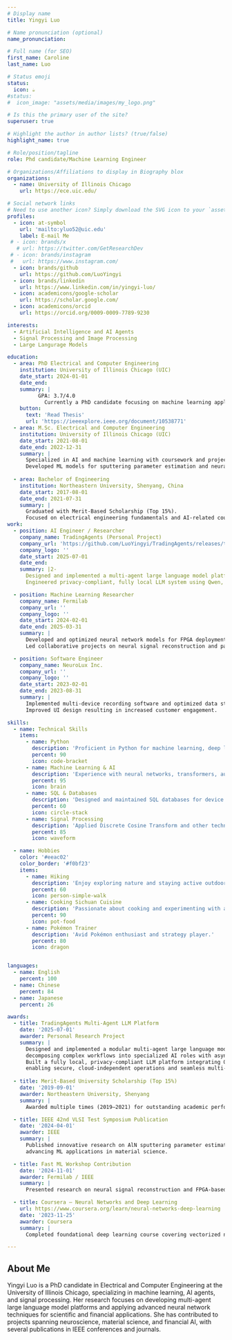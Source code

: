 ```yaml
---
# Display name
title: Yingyi Luo

# Name pronunciation (optional)
name_pronunciation:

# Full name (for SEO)
first_name: Caroline
last_name: Luo

# Status emoji
status:
  icon: ☕️
#status:
#  icon_image: "assets/media/images/my_logo.png"

# Is this the primary user of the site?
superuser: true

# Highlight the author in author lists? (true/false)
highlight_name: true

# Role/position/tagline
role: Phd candidate/Machine Learning Engineer

# Organizations/Affiliations to display in Biography blox
organizations:
  - name: University of Illinois Chicago
    url: https://ece.uic.edu/

# Social network links
# Need to use another icon? Simply download the SVG icon to your `assets/media/icons/` folder.
profiles:
  - icon: at-symbol
    url: 'mailto:yluo52@uic.edu'
    label: E-mail Me
 # - icon: brands/x
   # url: https://twitter.com/GetResearchDev
 # - icon: brands/instagram
 #   url: https://www.instagram.com/
  - icon: brands/github
    url: https://github.com/LuoYingyi
  - icon: brands/linkedin
    url: https://www.linkedin.com/in/yingyi-luo/
  - icon: academicons/google-scholar
    url: https://scholar.google.com/
  - icon: academicons/orcid
    url: https://orcid.org/0009-0009-7789-9230

interests:
  - Artificial Intelligence and AI Agents
  - Signal Processing and Image Processing
  - Large Langurage Models

education:
  - area: PhD Electrical and Computer Engineering
    institution: University of Illinois Chicago (UIC)
    date_start: 2024-01-01
    date_end: 
    summary: |
          GPA: 3.7/4.0
            Currently a PhD candidate focusing on machine learning applications in signal processing and AI agents. Research includes multi-agent LLM platforms and neural network optimization for hardware deployment. Published at IEEE VLSI Test Symposium and contributed to neuroscience ML projects.
    button:
      text: 'Read Thesis'
      url: 'https://ieeexplore.ieee.org/document/10538771'
  - area: M.Sc. Electrical and Computer Engineering
    institution: University of Illinois Chicago (UIC)
    date_start: 2021-08-01
    date_end: 2022-12-31
    summary: |
      Specialized in AI and machine learning with coursework and projects on neural networks, signal processing, and embedded ML systems.
      Developed ML models for sputtering parameter estimation and neural signal reconstruction.
  
  - area: Bachelor of Engineering
    institution: Northeastern University, Shenyang, China
    date_start: 2017-08-01
    date_end: 2021-07-31
    summary: |
      Graduated with Merit-Based Scholarship (Top 15%). 
      Focused on electrical engineering fundamentals and AI-related coursework.
work:
  - position: AI Engineer / Researcher
    company_name: TradingAgents (Personal Project)
    company_url: 'https://github.com/LuoYingyi/TradingAgents/releases/tag/ollama'
    company_logo: ''
    date_start: 2025-07-01
    date_end: 
    summary: |2-
      Designed and implemented a multi-agent large language model platform for financial analysis with specialized AI roles.
      Engineered privacy-compliant, fully local LLM system using Qwen, LLaMA3, and other models without cloud dependency.

  - position: Machine Learning Researcher
    company_name: Fermilab
    company_url: ''
    company_logo: ''
    date_start: 2024-02-01
    date_end: 2025-03-31
    summary: |
      Developed and optimized neural network models for FPGA deployment in neuroscience applications.
      Led collaborative projects on neural signal reconstruction and participated in Fermi workshops.

  - position: Software Engineer
    company_name: NeuroLux Inc.
    company_url: ''
    company_logo: ''
    date_start: 2023-02-01
    date_end: 2023-08-31
    summary: |
      Implemented multi-device recording software and optimized data storage and retrieval using C# and SQL.
      Improved UI design resulting in increased customer engagement.

skills:
  - name: Technical Skills
    items:
      - name: Python
        description: 'Proficient in Python for machine learning, deep learning (PyTorch), and data processing.'
        percent: 90
        icon: code-bracket
      - name: Machine Learning & AI
        description: 'Experience with neural networks, transformers, autoencoders, and multi-agent LLM frameworks.'
        percent: 95
        icon: brain
      - name: SQL & Databases
        description: 'Designed and maintained SQL databases for device data management and analytics.'
        percent: 60
        icon: circle-stack
      - name: Signal Processing
        description: 'Applied Discrete Cosine Transform and other techniques for neural and material science data.'
        percent: 85
        icon: waveform

  - name: Hobbies
    color: '#eeac02'
    color_border: '#f0bf23'
    items:
      - name: Hiking
        description: 'Enjoy exploring nature and staying active outdoors.'
        percent: 60
        icon: person-simple-walk
      - name: Cooking Sichuan Cuisine
        description: 'Passionate about cooking and experimenting with authentic Sichuan dishes.'
        percent: 90
        icon: pot-food
      - name: Pokémon Trainer
        description: 'Avid Pokémon enthusiast and strategy player.'
        percent: 80
        icon: dragon


languages:
  - name: English
    percent: 100
  - name: Chinese
    percent: 84
  - name: Japanese
    percent: 26

awards:
  - title: TradingAgents Multi-Agent LLM Platform
    date: '2025-07-01'
    awarder: Personal Research Project
    summary: |
      Designed and implemented a modular multi-agent large language model system for financial analysis, 
      decomposing complex workflows into specialized AI roles with asynchronous communication.
      Built a fully local, privacy-compliant LLM platform integrating Qwen, LLaMA3, and Ollama-compatible models,
      enabling secure, cloud-independent operations and seamless multi-model orchestration.
  
  - title: Merit-Based University Scholarship (Top 15%)
    date: '2019-09-01'
    awarder: Northeastern University, Shenyang
    summary: |
      Awarded multiple times (2019–2021) for outstanding academic performance in engineering.

  - title: IEEE 42nd VLSI Test Symposium Publication
    date: '2024-04-01'
    awarder: IEEE
    summary: |
      Published innovative research on AlN sputtering parameter estimation using multichannel parallel DCT neural networks,
      advancing ML applications in material science.

  - title: Fast ML Workshop Contribution
    date: '2024-11-01'
    awarder: Fermilab / IEEE
    summary: |
      Presented research on neural signal reconstruction and FPGA-based neural network optimization in neuroscience at Fermi workshop.

  - title: Coursera – Neural Networks and Deep Learning
    url: https://www.coursera.org/learn/neural-networks-deep-learning
    date: '2023-11-25'
    awarder: Coursera
    summary: |
      Completed foundational deep learning course covering vectorized networks, architecture design, and practical applications.

---
```


## About Me


Yingyi Luo is a PhD candidate in Electrical and Computer Engineering at the University of Illinois Chicago, specializing in machine learning, AI agents, and signal processing. Her research focuses on developing multi-agent large language model platforms and applying advanced neural network techniques for scientific and financial applications. She has contributed to projects spanning neuroscience, material science, and financial AI, with several publications in IEEE conferences and journals.

